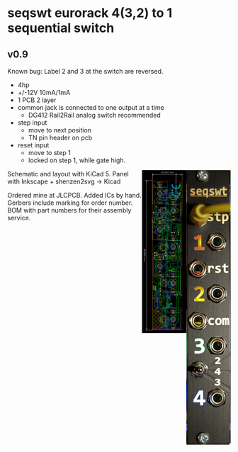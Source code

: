 # seqswt eurorack 4(3,2) to 1 sequential switch

## v0.9

Known bug: Label 2 and 3 at the switch are reversed.

  * 4hp
  * +/-12V 10mA/1mA
  * 1 PCB 2 layer
  * common jack is connected to one output at a time
    * DG412 Rail2Rail analog switch recommended
  * step input
    * move to next position
    * TN pin header on pcb
  * reset input
    * move to step 1
    * locked on step 1, while gate high.
<!--<img align="right" src="doc/pcb.jpg" alt="pcb" width="75vh"/>-->
<img align="right" src="doc/seqswt.jpg" alt="panel" width="100vh"/>
<img align="right" src="doc/pcb-layout.png" alt="pcb" width="100vh"/>

Schematic and layout with KiCad 5. Panel with Inkscape + shenzen2svg → Kicad

Ordered mine at JLCPCB. Added ICs by hand. Gerbers include marking for order number. BOM with part numbers for their assembly service.